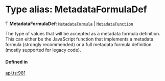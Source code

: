 # Type alias: MetadataFormulaDef

Ƭ **MetadataFormulaDef**: [`MetadataFormula`](MetadataFormula.md) \| [`MetadataFunction`](MetadataFunction.md)

The type of values that will be accepted as a metadata formula definition. This can either
be the JavaScript function that implements a metadata formula (strongly recommended)
or a full metadata formula definition (mostly supported for legacy code).

#### Defined in

[api.ts:981](https://github.com/coda/packs-sdk/blob/main/api.ts#L981)
